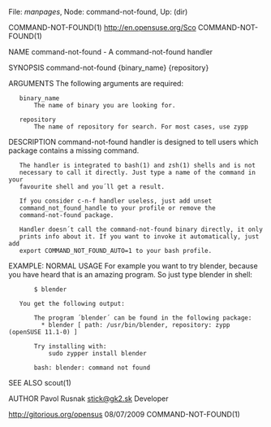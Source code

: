 File: *manpages*,  Node: command-not-found,  Up: (dir)

COMMAND-NOT-FOUND(1)      http://en.opensuse.org/Sco      COMMAND-NOT-FOUND(1)



NAME
       command-not-found - A command-not-found handler

SYNOPSIS
       command-not-found {binary_name} {repository}

ARGUMENTS
       The following arguments are required:

       binary_name
           The name of binary you are looking for.

       repository
           The name of repository for search. For most cases, use zypp

DESCRIPTION
       command-not-found handler is designed to tell users which package
       contains a missing command.

       The handler is integrated to bash(1) and zsh(1) shells and is not
       necessary to call it directly. Just type a name of the command in your
       favourite shell and you´ll get a result.

       If you consider c-n-f handler useless, just add unset
       command_not_found_handle to your profile or remove the
       command-not-found package.

       Handler doesn´t call the command-not-found binary directly, it only
       prints info about it. If you want to invoke it automatically, just add
       export COMMAND_NOT_FOUND_AUTO=1 to your bash profile.

EXAMPLE: NORMAL USAGE
       For example you want to try blender, because you have heard that is an
       amazing program. So just type blender in shell:

           $ blender

       You get the following output:

           The program ´blender´ can be found in the following package:
             * blender [ path: /usr/bin/blender, repository: zypp (openSUSE 11.1-0) ]

           Try installing with:
               sudo zypper install blender

           bash: blender: command not found

SEE ALSO
       scout(1)

AUTHOR
       Pavol Rusnak <stick@gk2.sk>
           Developer



http://gitorious.org/opensus      08/07/2009              COMMAND-NOT-FOUND(1)
